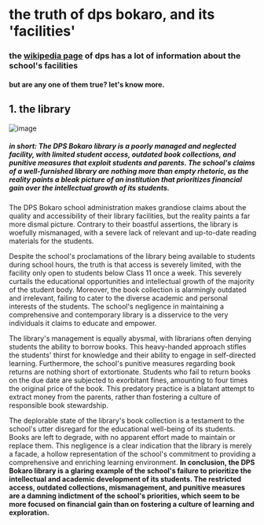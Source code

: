 # the truth of dps bokaro, and its 'facilities'

### the [wikipedia page](https://en.wikipedia.org/wiki/Delhi_Public_School,_Bokaro) of dps has a lot of information about the school's facilities
#### but are any one of them true? let's know more.

## 1. the library
![image](https://github.com/kabido789/expose-dpsb/assets/165089849/32aa6cae-4183-4839-8ff6-bfa7f8408f81)<br>

##### in short: The DPS Bokaro library is a poorly managed and neglected facility, with limited student access, outdated book collections, and punitive measures that exploit students and parents. The school's claims of a well-furnished library are nothing more than empty rhetoric, as the reality paints a bleak picture of an institution that prioritizes financial gain over the intellectual growth of its students.

The DPS Bokaro school administration makes grandiose claims about the quality and accessibility of their library facilities, but the reality paints a far more dismal picture. Contrary to their boastful assertions, the library is woefully mismanaged, with a severe lack of relevant and up-to-date reading materials for the students.

Despite the school's proclamations of the library being available to students during school hours, the truth is that access is severely limited, with the facility only open to students below Class 11 once a week. This severely curtails the educational opportunities and intellectual growth of the majority of the student body. Moreover, the book collection is alarmingly outdated and irrelevant, failing to cater to the diverse academic and personal interests of the students. The school's negligence in maintaining a comprehensive and contemporary library is a disservice to the very individuals it claims to educate and empower.

The library's management is equally abysmal, with librarians often denying students the ability to borrow books. This heavy-handed approach stifles the students' thirst for knowledge and their ability to engage in self-directed learning. Furthermore, the school's punitive measures regarding book returns are nothing short of extortionate. Students who fail to return books on the due date are subjected to exorbitant fines, amounting to four times the original price of the book. This predatory practice is a blatant attempt to extract money from the parents, rather than fostering a culture of responsible book stewardship.

The deplorable state of the library's book collection is a testament to the school's utter disregard for the educational well-being of its students. Books are left to degrade, with no apparent effort made to maintain or replace them. This negligence is a clear indication that the library is merely a facade, a hollow representation of the school's commitment to providing a comprehensive and enriching learning environment. **In conclusion, the DPS Bokaro library is a glaring example of the school's failure to prioritize the intellectual and academic development of its students. The restricted access, outdated collections, mismanagement, and punitive measures are a damning indictment of the school's priorities, which seem to be more focused on financial gain than on fostering a culture of learning and exploration.**
